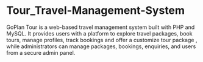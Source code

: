 # Tour_Travel-Management-System
GoPlan Tour is a web-based travel management system built with PHP and MySQL. It provides users with a platform to explore travel packages, book tours, manage profiles, track bookings and offer a customize tour package , while administrators can manage packages, bookings, enquiries, and users from a secure admin panel.
